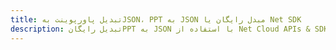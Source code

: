 ---title: تبدیل پاورپوینت بهJSON، PPT به JSON مبدل رایگان یا Net SDKdescription: تبدیل رایگانPPT به JSON با استفاده از Net Cloud APIs & SDK. همچنین اسناد Microsoft PowerPoint را در Cloud ایجاد، ویرایش و رندر کنید.---